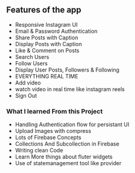 ## Features of the app
- Responsive Instagram UI
- Email & Password Authentication
- Share Posts with Caption
- Display Posts with Caption
- Like & Comment on Posts
- Search Users
- Follow Users
- Display User Posts, Followers & Following
- EVERYTHING REAL TIME
- Add video
- watch video in real time like instagram reels
- Sign Out

### What I learned From this Project
- Handling Authentication flow for persistant UI
- Upload Images with compress
- Lots of Firebase Concepts
- Collections And Subcollection in Firebase
- Writing clean Code
- Learn More things about fluter widgets
- Use of statemanagement tool like provider
